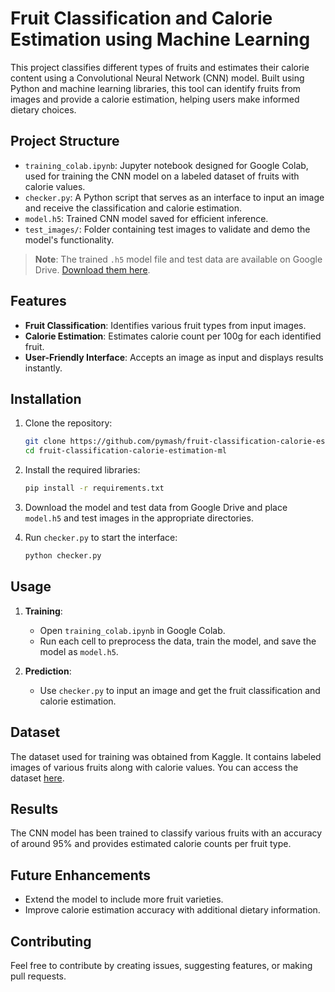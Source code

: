 # Fruit Classification and Calorie Estimation using Machine Learning

This project classifies different types of fruits and estimates their calorie content using a Convolutional Neural Network (CNN) model. Built using Python and machine learning libraries, this tool can identify fruits from images and provide a calorie estimation, helping users make informed dietary choices.

## Project Structure

- `training_colab.ipynb`: Jupyter notebook designed for Google Colab, used for training the CNN model on a labeled dataset of fruits with calorie values.
- `checker.py`: A Python script that serves as an interface to input an image and receive the classification and calorie estimation.
- `model.h5`: Trained CNN model saved for efficient inference.
- `test_images/`: Folder containing test images to validate and demo the model's functionality.

> **Note**: The trained `.h5` model file and test data are available on Google Drive. [Download them here](https://drive.google.com/drive/folders/1t4ySAejgjbhTtV8Wx7MjDsHNNtP5Rcwa?usp=sharing).

## Features

- **Fruit Classification**: Identifies various fruit types from input images.
- **Calorie Estimation**: Estimates calorie count per 100g for each identified fruit.
- **User-Friendly Interface**: Accepts an image as input and displays results instantly.

## Installation

1. Clone the repository:
    ```bash
    git clone https://github.com/pymash/fruit-classification-calorie-estimation-ml.git
    cd fruit-classification-calorie-estimation-ml
    ```

2. Install the required libraries:
    ```bash
    pip install -r requirements.txt
    ```

3. Download the model and test data from Google Drive and place `model.h5` and test images in the appropriate directories.

4. Run `checker.py` to start the interface:
    ```bash
    python checker.py
    ```

## Usage

1. **Training**:
   - Open `training_colab.ipynb` in Google Colab.
   - Run each cell to preprocess the data, train the model, and save the model as `model.h5`.

2. **Prediction**:
   - Use `checker.py` to input an image and get the fruit classification and calorie estimation.

## Dataset

The dataset used for training was obtained from Kaggle. It contains labeled images of various fruits along with calorie values. You can access the dataset [here](https://www.kaggle.com/datasets/shreyapmaher/fruits-dataset-images).

## Results

The CNN model has been trained to classify various fruits with an accuracy of around 95% and provides estimated calorie counts per fruit type.

## Future Enhancements

- Extend the model to include more fruit varieties.
- Improve calorie estimation accuracy with additional dietary information.

## Contributing

Feel free to contribute by creating issues, suggesting features, or making pull requests.


